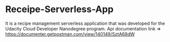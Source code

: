 # Receipe-Serverless-App
It is a recipe management serverless application that was developed for the Udacity Cloud Developer Nanodegree program.
Api documentation link => https://documenter.getpostman.com/view/140149/SztA68dW
